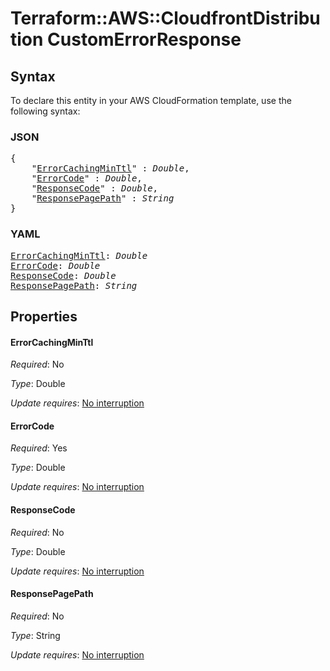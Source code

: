 # Terraform::AWS::CloudfrontDistribution CustomErrorResponse

## Syntax

To declare this entity in your AWS CloudFormation template, use the following syntax:

### JSON

<pre>
{
    "<a href="#errorcachingminttl" title="ErrorCachingMinTtl">ErrorCachingMinTtl</a>" : <i>Double</i>,
    "<a href="#errorcode" title="ErrorCode">ErrorCode</a>" : <i>Double</i>,
    "<a href="#responsecode" title="ResponseCode">ResponseCode</a>" : <i>Double</i>,
    "<a href="#responsepagepath" title="ResponsePagePath">ResponsePagePath</a>" : <i>String</i>
}
</pre>

### YAML

<pre>
<a href="#errorcachingminttl" title="ErrorCachingMinTtl">ErrorCachingMinTtl</a>: <i>Double</i>
<a href="#errorcode" title="ErrorCode">ErrorCode</a>: <i>Double</i>
<a href="#responsecode" title="ResponseCode">ResponseCode</a>: <i>Double</i>
<a href="#responsepagepath" title="ResponsePagePath">ResponsePagePath</a>: <i>String</i>
</pre>

## Properties

#### ErrorCachingMinTtl

_Required_: No

_Type_: Double

_Update requires_: [No interruption](https://docs.aws.amazon.com/AWSCloudFormation/latest/UserGuide/using-cfn-updating-stacks-update-behaviors.html#update-no-interrupt)

#### ErrorCode

_Required_: Yes

_Type_: Double

_Update requires_: [No interruption](https://docs.aws.amazon.com/AWSCloudFormation/latest/UserGuide/using-cfn-updating-stacks-update-behaviors.html#update-no-interrupt)

#### ResponseCode

_Required_: No

_Type_: Double

_Update requires_: [No interruption](https://docs.aws.amazon.com/AWSCloudFormation/latest/UserGuide/using-cfn-updating-stacks-update-behaviors.html#update-no-interrupt)

#### ResponsePagePath

_Required_: No

_Type_: String

_Update requires_: [No interruption](https://docs.aws.amazon.com/AWSCloudFormation/latest/UserGuide/using-cfn-updating-stacks-update-behaviors.html#update-no-interrupt)

